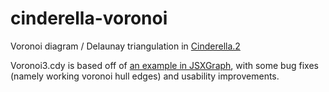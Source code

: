 # cinderella-voronoi

Voronoi diagram / Delaunay triangulation in [Cinderella.2](http://cinderella.de/)

Voronoi3.cdy is based off of [an example in JSXGraph](https://github.com/jsxgraph/jsxgraph/blob/master/examples/cdy/Voronoi3.cdy), with some bug fixes (namely working voronoi hull edges) and usability improvements.
